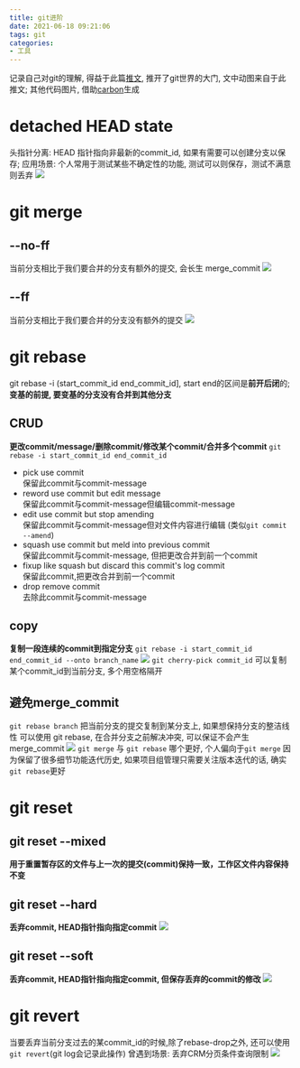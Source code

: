 ```yaml
---
title: git进阶
date: 2021-06-18 09:21:06
tags: git
categories: 
- 工具
---
```

记录自己对git的理解, 得益于此篇[推文](https://mp.weixin.qq.com/s/65XK7vpmLhFjQsBB9SBZdA), 推开了git世界的大门, 文中动图来自于此推文; 其他代码图片, 借助[carbon](https://carbon.now.sh/)生成
# detached HEAD state
头指针分离: HEAD 指针指向非最新的commit_id, 如果有需要可以创建分支以保存; 
应用场景: 个人常用于测试某些不确定性的功能, 测试可以则保存，测试不满意则丢弃
![](/img/git/head.png)
# git merge
## --no-ff
当前分支相比于我们要合并的分支有额外的提交, 会长生 merge_commit
![](/img/git/nff.gif)

## --ff
当前分支相比于我们要合并的分支没有额外的提交
![](/img/git/ff.gif)

# git rebase
git rebase -i (start_commit_id end_commit_id], start end的区间是**前开后闭**的;
**变基的前提, 要变基的分支没有合并到其他分支**
## CRUD
**更改commit/message/删除commit/修改某个commit/合并多个commit**
`git rebase -i start_commit_id end_commit_id`
- pick		use commit                    
保留此commit与commit-message
- reword	use commit but edit message   
保留此commit与commit-message但编辑commit-message
- edit		use commit but stop amending  
保留此commit与commit-message但对文件内容进行编辑 (类似`git commit --amend`)
- squash	use commit but meld into previous commit          
保留此commit与commit-message, 但把更改合并到前一个commit
- fixup		like squash but discard this commit's log commit  
保留此commit,把更改合并到前一个commit
- drop		remove commit                 
去除此commit与commit-message

## copy
**复制一段连续的commit到指定分支** `git rebase -i start_commit_id end_commit_id --onto branch_name`
![](/img/git/rebase-copy.png)
`git cherry-pick commit_id` 可以复制某个commit_id到当前分支, 多个用空格隔开
## 避免merge_commit
`git rebase branch` 把当前分支的提交复制到某分支上, 如果想保持分支的整洁线性 可以使用 git rebase, 在合并分支之前解决冲突, 可以保证不会产生merge_commit
![](/img/git/base.gif)
`git merge` 与 `git rebase` 哪个更好, 个人偏向于`git merge` 因为保留了很多细节功能迭代历史, 如果项目组管理只需要关注版本迭代的话, 确实`git rebase`更好

# git reset
## git reset --mixed
**用于重置暂存区的文件与上一次的提交(commit)保持一致，工作区文件内容保持不变**
## git reset --hard
**丢弃commit, HEAD指针指向指定commit**
![](/img/git/reset.gif)

## git reset --soft
**丢弃commit, HEAD指针指向指定commit, 但保存丢弃的commit的修改**
![](/img/git/soft-reset.gif)

# git revert
当要丢弃当前分支过去的某commit_id的时候,除了rebase-drop之外, 还可以使用`git revert`(git log会记录此操作)
曾遇到场景: 丢弃CRM分页条件查询限制
![](/img/git/revert.gif)





